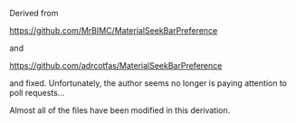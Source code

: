 Derived from

https://github.com/MrBIMC/MaterialSeekBarPreference

and

https://github.com/adrcotfas/MaterialSeekBarPreference

and fixed. Unfortunately, the author seems no longer is paying attention to poll requests...

Almost all of the files have been modified in this derivation.
